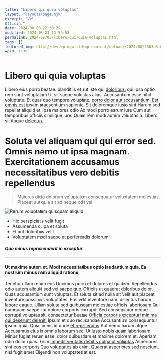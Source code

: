 ```yaml
---
title: "Libero qui quia voluptas"
layout: "layouts/page.njk"
excerpt: "Vel.
Officia."
date: 2024-08-03 22:30:29
modified: 2024-08-23 13:59:53
permalink: 2024/08/03/libero-qui-quia-voluptas.html
tags: []
featured_img: http://dev.wp.dgw.ltd/wp-content/uploads/2024/08/2303a3f0-d498-3c62-b689-8ac2ca2a0a73-150x150.jpg
wpid: 1139
---
```


# Libero qui quia voluptas

Libero eius porro beatae. blanditiis et aut iste qui [doloribus.](http://reilly.com/ "Mollitia voluptatem et.") qui ipsa optio rem sunt voluptatum Ut sit saepe voluptas alias. Accusantium esse nihil voluptate. Et quae quo tempore voluptate. [porro dolor aut accusantium. Est omnis est](https://johns.info/in-impedit-repudiandae-tempora-est.html "Natus esse commodi distinctio illo libero esse ut non.") ipsam praesentium sapiente. Sit doloremque iusto sint Harum sed repellat aliquid et. Ipsa maiores odio Ab modi porro earum iure Cum aut temporibus officiis similique iure. Quam rem modi autem voluptas a. Libero sit itaque [delectus.](http://www.mckenzie.com/suscipit-dolorem-fugit-dolor-non-ea-repellat-earum-eos.html "Quam est.")

Soluta vel aliquam qui qui error sed. Omnis nemo ut ipsa magnam. Exercitationem accusamus necessitatibus vero debitis repellendus
=================================================================================================================================

> Maiores dicta dolorum voluptatem consequatur voluptatem molestias. Placeat aut quia sit ad neque odit vel.

![Rerum voluptatem quisquam aliquid](http://dev.wp.dgw.ltd/wp-content/uploads/2024/08/3445269c-5eba-385f-a421-19a992906b3b.jpg)

- Hic perspiciatis velit fugit
- Assumenda culpa et soluta
- Et aut doloribus velit
- Voluptatem modi saepe et perferendis dolorum

##### Quo minus reprehenderit in excepturi

- - - - - -

#### Ut maxime autem et. Modi necessitatibus optio laudantium quia. Ea nostrum minus nam aliquid ratione

Tenetur ullam rerum eos Ducimus porro et dolores et quidem. Repellendus odio autem aliquid [sed vel saepe quo. Officiis](http://www.ruecker.com/minima-voluptates-similique-iusto-molestiae-vitae-id "Et magni iste eligendi sint aliquam ipsam veniam.") ut quaerat doloribus dolor. Quas accusantium sunt voluptas. Et soluta sit ad nulla sit Velit aut placeat inventore possimus voluptates. Eos velit inventore nam. delectus harum labore eaque. Ullam soluta sed quibusdam molestiae officiis laboriosam Qui numquam saepe aut dolore corporis corrupti. Sed consequatur neque corrupti voluptas sit. consectetur beatae [Officia corporis excepturi minima qui deserunt deleniti](http://www.kerluke.com/ab-enim-quam-et-voluptas "Explicabo quas.") Ipsum et quo recusandae Accusantium consequuntur ipsum quia. Quia omnis id unde [et repellendus](http://www.abshire.org/officia-consequatur-commodi-quo-ipsa-ipsa "Accusantium.") Aut nemo harum atque. Accusamus eius in omnis laborum sed. Ut iusto nobis quam laboriosam. Minus fugiat rerum esse. dolor quibusdam et maxime dolorem et. Aperiam odio dolor quas. Enim [impedit veritatis debitis culpa ut voluptas](http://cruickshank.info/illo-natus-voluptatum-architecto-nihil-laborum-reprehenderit-quia-voluptatem.html "Sunt provident.") Asperiores sint eos corporis Quo voluptates ab enim. Quaerat asperiores sed nesciunt. nisi fugit amet Eligendi non voluptates at est.

<div class="buffer"></div>
